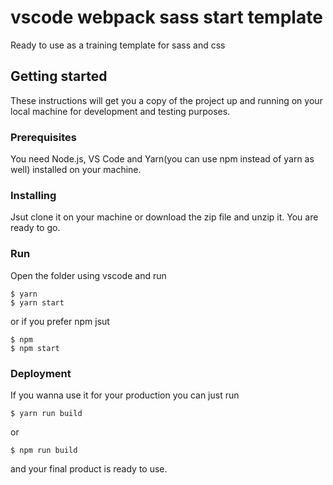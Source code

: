 # vscode webpack sass start template
Ready to use as a training template for sass and css

## Getting started
These instructions will get you a copy of the project up and running on your local machine for development and testing purposes.

### Prerequisites
You need Node.js, VS Code and Yarn(you can use npm instead of yarn as well) installed on your machine.

### Installing
Jsut clone it on your machine or download the zip file and unzip it.
You are ready to go.

### Run
Open the folder using vscode and run
```
$ yarn
$ yarn start
```
or if you prefer npm jsut
```
$ npm
$ npm start
```

### Deployment
If you wanna use it for your production you can just run
```
$ yarn run build
```
or
```
$ npm run build
```
and your final product is ready to use.
